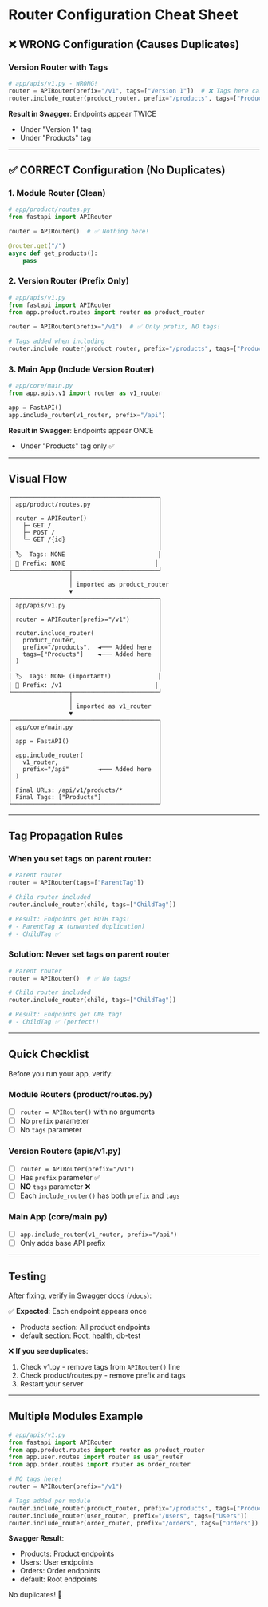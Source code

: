 # Router Configuration Cheat Sheet

## ❌ WRONG Configuration (Causes Duplicates)

### Version Router with Tags
```python
# app/apis/v1.py - WRONG!
router = APIRouter(prefix="/v1", tags=["Version 1"])  # ❌ Tags here cause duplication!
router.include_router(product_router, prefix="/products", tags=["Products"])
```

**Result in Swagger**: Endpoints appear TWICE
- Under "Version 1" tag
- Under "Products" tag

---

## ✅ CORRECT Configuration (No Duplicates)

### 1. Module Router (Clean)
```python
# app/product/routes.py
from fastapi import APIRouter

router = APIRouter()  # ✅ Nothing here!

@router.get("/")
async def get_products():
    pass
```

### 2. Version Router (Prefix Only)
```python
# app/apis/v1.py
from fastapi import APIRouter
from app.product.routes import router as product_router

router = APIRouter(prefix="/v1")  # ✅ Only prefix, NO tags!

# Tags added when including
router.include_router(product_router, prefix="/products", tags=["Products"])
```

### 3. Main App (Include Version Router)
```python
# app/core/main.py
from app.apis.v1 import router as v1_router

app = FastAPI()
app.include_router(v1_router, prefix="/api")
```

**Result in Swagger**: Endpoints appear ONCE
- Under "Products" tag only ✅

---

## Visual Flow

```
┌─────────────────────────────────────────┐
│ app/product/routes.py                   │
│                                         │
│ router = APIRouter()                    │
│   ├─ GET /                              │
│   ├─ POST /                             │
│   └─ GET /{id}                          │
│                                         │
│ 🏷️  Tags: NONE                          │
│ 📍 Prefix: NONE                         │
└────────────────┬────────────────────────┘
                 │
                 │ imported as product_router
                 ▼
┌─────────────────────────────────────────┐
│ app/apis/v1.py                          │
│                                         │
│ router = APIRouter(prefix="/v1")        │
│                                         │
│ router.include_router(                  │
│   product_router,                       │
│   prefix="/products",  ◄─── Added here  │
│   tags=["Products"]    ◄─── Added here  │
│ )                                       │
│                                         │
│ 🏷️  Tags: NONE (important!)             │
│ 📍 Prefix: /v1                          │
└────────────────┬────────────────────────┘
                 │
                 │ imported as v1_router
                 ▼
┌─────────────────────────────────────────┐
│ app/core/main.py                        │
│                                         │
│ app = FastAPI()                         │
│                                         │
│ app.include_router(                     │
│   v1_router,                            │
│   prefix="/api"        ◄─── Added here  │
│ )                                       │
│                                         │
│ Final URLs: /api/v1/products/*          │
│ Final Tags: ["Products"]                │
└─────────────────────────────────────────┘
```

---

## Tag Propagation Rules

### When you set tags on parent router:
```python
# Parent router
router = APIRouter(tags=["ParentTag"])

# Child router included
router.include_router(child, tags=["ChildTag"])

# Result: Endpoints get BOTH tags!
# - ParentTag ❌ (unwanted duplication)
# - ChildTag ✅
```

### Solution: Never set tags on parent router
```python
# Parent router
router = APIRouter()  # ✅ No tags!

# Child router included
router.include_router(child, tags=["ChildTag"])

# Result: Endpoints get ONE tag!
# - ChildTag ✅ (perfect!)
```

---

## Quick Checklist

Before you run your app, verify:

### Module Routers (product/routes.py)
- [ ] `router = APIRouter()` with no arguments
- [ ] No `prefix` parameter
- [ ] No `tags` parameter

### Version Routers (apis/v1.py)
- [ ] `router = APIRouter(prefix="/v1")` 
- [ ] Has `prefix` parameter ✅
- [ ] **NO** `tags` parameter ❌
- [ ] Each `include_router()` has both `prefix` and `tags`

### Main App (core/main.py)
- [ ] `app.include_router(v1_router, prefix="/api")`
- [ ] Only adds base API prefix

---

## Testing

After fixing, verify in Swagger docs (`/docs`):

✅ **Expected**: Each endpoint appears once
- Products section: All product endpoints
- default section: Root, health, db-test

❌ **If you see duplicates**: 
1. Check v1.py - remove tags from `APIRouter()` line
2. Check product/routes.py - remove prefix and tags
3. Restart your server

---

## Multiple Modules Example

```python
# app/apis/v1.py
from fastapi import APIRouter
from app.product.routes import router as product_router
from app.user.routes import router as user_router
from app.order.routes import router as order_router

# NO tags here!
router = APIRouter(prefix="/v1")

# Tags added per module
router.include_router(product_router, prefix="/products", tags=["Products"])
router.include_router(user_router, prefix="/users", tags=["Users"])
router.include_router(order_router, prefix="/orders", tags=["Orders"])
```

**Swagger Result**:
- Products: Product endpoints
- Users: User endpoints
- Orders: Order endpoints
- default: Root endpoints

No duplicates! 🎉
